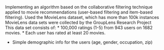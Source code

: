 Implementing an algorithm based on the collaborative filtering technique applied to movie recommendations (user-based filtering and item-based filtering). 
Used the MovieLens dataset, which has more than 100k instances
MovieLens data sets were collected by the GroupLens Research Project
This data set consists of:
	* 100,000 ratings (1-5) from 943 users on 1682 movies. 
	* Each user has rated at least 20 movies. 
  * Simple demographic info for the users (age, gender, occupation, zip)
